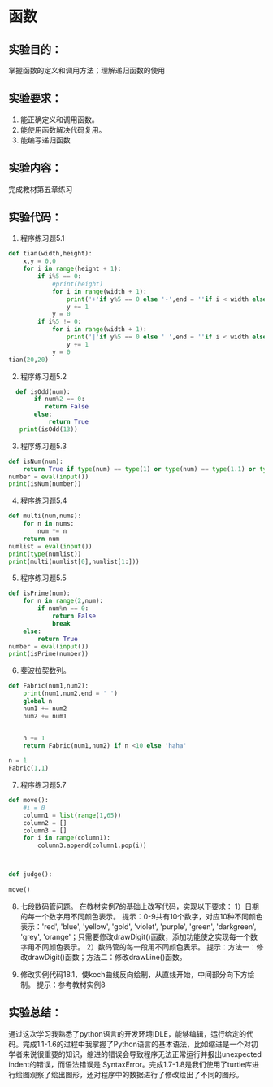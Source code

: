 # 函数

## 实验目的：

掌握函数的定义和调用方法；理解递归函数的使用

## 实验要求：

1. 能正确定义和调用函数。
2. 能使用函数解决代码复用。
3. 能编写递归函数

## 实验内容：

完成教材第五章练习

## 实验代码：

1. 程序练习题5.1

  ```python
  def tian(width,height):
      x,y = 0,0
      for i in range(height + 1):
          if i%5 == 0:
              #print(height)
              for i in range(width + 1):
                  print('+'if y%5 == 0 else '-',end = ''if i < width else '\n')
                  y += 1
              y = 0
          if i%5 != 0:
              for i in range(width + 1):
                  print('|'if y%5 == 0 else ' ',end = ''if i < width else '\n')
                  y += 1
              y = 0
  tian(20,20)
  ```

  

2. 程序练习题5.2

```python
  def isOdd(num):
       if num%2 == 0:
          return False
       else:
           return True
   print(isOdd(13))
   ```
   
   

3. 程序练习题5.3

  ```python
  def isNum(num):
      return True if type(num) == type(1) or type(num) == type(1.1) or type(num) == type(1+2j) else False
  number = eval(input())
  print(isNum(number))
  ```

  

4. 程序练习题5.4

  ```python
  def multi(num,nums):
      for n in nums:
          num *= n
      return num
  numlist = eval(input())
  print(type(numlist))
  print(multi(numlist[0],numlist[1:]))
  ```

  

5. 程序练习题5.5

  ```python
  def isPrime(num):
      for n in range(2,num):
          if num%n == 0:
              return False
              break
      else:
          return True
  number = eval(input())
  print(isPrime(number))  
  ```

  

6. 斐波拉契数列。

  ```python
  def Fabric(num1,num2):
      print(num1,num2,end = ' ')
      global n
      num1 += num2
      num2 += num1
  
  
      n += 1
      return Fabric(num1,num2) if n <10 else 'haha'
      
  n = 1
  Fabric(1,1)
  ```

  

7. 程序练习题5.7

  ```python
  def move():
      #i = 0
      column1 = list(range(1,65))
      column2 = []
      column3 = []
      for i in range(column1): 
          column3.append(column1.pop(i))
  
  
  
  def judge():
      
  move()
  
  ```

  

8. 七段数码管问题。
  在教材实例7的基础上改写代码，实现以下要求：
  1）日期的每一个数字用不同颜色表示。
  提示：0-9共有10个数字，对应10种不同颜色表示：'red', 'blue', 'yellow', 'gold', 'violet', 'purple', 'green', 'darkgreen', 'grey', 'orange'；只需要修改drawDigit()函数，添加功能使之实现每一个数字用不同颜色表示。
  2）数码管的每一段用不同颜色表示。
  提示：方法一：修改drawDigit()函数；方法二：修改drawLine()函数。

9. 修改实例代码18.1，使koch曲线反向绘制，从直线开始，中间部分向下方绘制。
  提示：参考教材实例8



## 实验总结：

 通过这次学习我熟悉了python语言的开发环境IDLE，能够编辑，运行给定的代码。完成1.1-1.6的过程中我掌握了Python语言的基本语法，比如缩进是一个对初学者来说很重要的知识，缩进的错误会导致程序无法正常运行并报出unexpected indent的错误，而语法错误是 SyntaxError。完成1.7-1.8是我们使用了turtle库进行绘图观察了绘出图形，还对程序中的数据进行了修改绘出了不同的图形。

